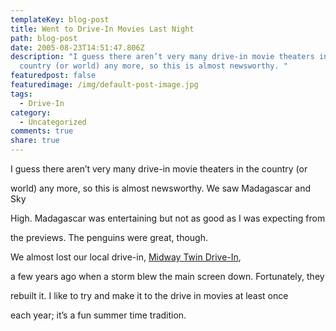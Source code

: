 ```yaml
---
templateKey: blog-post
title: Went to Drive-In Movies Last Night
path: blog-post
date: 2005-08-23T14:51:47.806Z
description: "I guess there aren’t very many drive-in movie theaters in the
  country (or world) any more, so this is almost newsworthy. "
featuredpost: false
featuredimage: /img/default-post-image.jpg
tags:
  - Drive-In
category:
  - Uncategorized
comments: true
share: true
---
```

<!--StartFragment-->

I guess there aren’t very many drive-in movie theaters in the country (or

world) any more, so this is almost newsworthy. We saw Madagascar and Sky

High. Madagascar was entertaining but not as good as I was expecting from

the previews. The penguins were great, though.

We almost lost our local drive-in, [Midway Twin Drive-In](http://www.lakemetro.com/funflick/midway2.html),

a few years ago when a storm blew the main screen down. Fortunately, they

rebuilt it. I like to try and make it to the drive in movies at least once

each year; it’s a fun summer time tradition.

<!--EndFragment-->